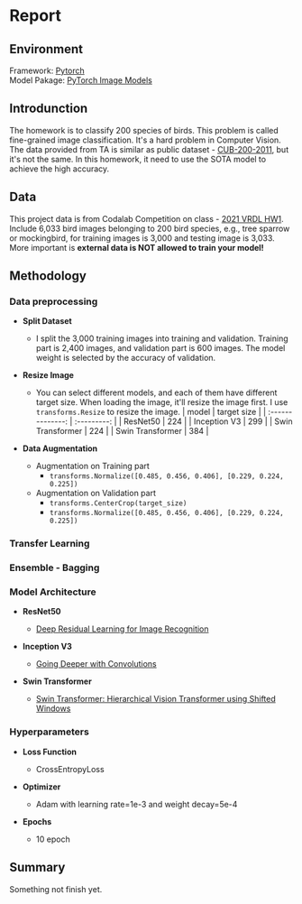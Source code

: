 # Report

## Environment

Framework: [Pytorch](https://pytorch.org/)  
Model Pakage: [PyTorch Image Models](https://github.com/rwightman/pytorch-image-models/)

## Introdunction

The homework is to classify 200 species of birds. This problem is called fine-grained image classification.
It's a hard problem in Computer Vision. The data provided from TA is similar as public dataset - [CUB-200-2011](http://www.vision.caltech.edu/visipedia/CUB-200-2011.html), but it's not the same. In this homework, it need to use the SOTA model to achieve the high accuracy.

## Data

This project data is from Codalab Competition on class - [2021 VRDL HW1](https://competitions.codalab.org/competitions/35668?secret_key=09789b13-35ec-4928-ac0f-6c86631dda07). Include 6,033 bird images belonging to 200 bird species, e.g., tree sparrow or mockingbird, for training images is 3,000 and testing image is 3,033. More important is **external data is NOT allowed to train your model!**

## Methodology

### Data preprocessing

* **Split Dataset**
  * I split the 3,000 training images into training and validation. Training part is 2,400 images, and validation part is 600 images. The model weight is selected by the accuracy of validation.

* **Resize Image**
  * You can select different models, and each of them have different target size. When loading the image, it'll resize the image first. I use `transforms.Resize` to resize the image.
    |      model       | target size |
    | :--------------: | :---------: |
    |     ResNet50     |     224     |
    |   Inception V3   |     299     |
    | Swin Transformer |     224     |
    | Swin Transformer |     384     |

* **Data Augmentation**
  * Augmentation on Training part
    * `transforms.Normalize([0.485, 0.456, 0.406], [0.229, 0.224, 0.225])`
  * Augmentation on Validation part
    * `transforms.CenterCrop(target_size)`
    * `transforms.Normalize([0.485, 0.456, 0.406], [0.229, 0.224, 0.225])`

### Transfer Learning

### Ensemble - Bagging

### Model Architecture

* **ResNet50**
  * [Deep Residual Learning for Image Recognition](https://arxiv.org/abs/1512.03385)

* **Inception V3**
  * [Going Deeper with Convolutions](https://arxiv.org/abs/1409.4842)

* **Swin Transformer**
  * [Swin Transformer: Hierarchical Vision Transformer using Shifted Windows](https://arxiv.org/pdf/2103.14030.pdf)

### Hyperparameters

* **Loss Function**
  * CrossEntropyLoss

* **Optimizer**
  * Adam with learning rate=1e-3 and weight decay=5e-4

* **Epochs**
  * 10 epoch

## Summary

  Something not finish yet.
